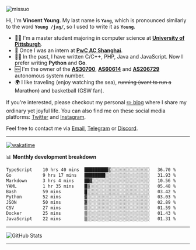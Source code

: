<p align="left"> <img src="https://komarev.com/ghpvc/?username=missuo&label=Profile%20views&color=0e75b6&style=flat" alt="missuo" /> </p>


Hi, I'm **Vincent Young**. My last name is **`Yang`**, which is pronounced similarly to the word **`Young /jʌŋ/`**, so I used to write it as **`Young`**. 

-  👨‍🎓 I'm a master student majoring in computer science at [**University of Pittsburgh**](https://www.pitt.edu).
-  💼 Once I was an intern at **[PwC AC Shanghai](https://www.linkedin.com/company/pwc-ac-shanghai/)**.
-  👨‍💻 In the past, I have written C/C++, PHP, Java and JavaScript. Now I prefer writing **Python** and **Go**.
-  🆕 I'm the owner of the **[AS30700](https://bgp.tools/as/30700)**, **[AS60614](https://bgp.tools/as/60614)** and **[AS206729](https://bgp.tools/as/206729)** autonomous system number.
-  🌍 I like traveling (enjoy watching the sea), ~~running (want to run a Marathon)~~ and basketball (GSW fan).

If you're interested, please checkout my personal [✏️ blog](https://missuo.me/) where I share my ordinary yet joyful life. You can also find me on these social media platforms: [Twitter](https://twitter.com/m1ssuo) and [Instagram](https://www.instagram.com/missuo.me).

Feel free to contact me via <a href="mailto:me@owo.nz">Email</a>, [Telegram](https://t.me/missuo) or [Discord](https://discordapp.com/users/missuo#7448).

-------

[![wakatime](https://wakatime.com/badge/user/c13cd961-40ca-417a-afb6-1f9ea8ac295c.svg)](https://wakatime.com/@missuo)

📊 **Monthly development breakdown**
<!--START_SECTION:waka-->

```txt
TypeScript    10 hrs 40 mins  █████████▒░░░░░░░░░░░░░░░   36.70 %
Go            9 hrs 17 mins   ████████░░░░░░░░░░░░░░░░░   31.93 %
Markdown      3 hrs 4 mins    ██▓░░░░░░░░░░░░░░░░░░░░░░   10.56 %
YAML          1 hr 35 mins    █▒░░░░░░░░░░░░░░░░░░░░░░░   05.48 %
Bash          59 mins         █░░░░░░░░░░░░░░░░░░░░░░░░   03.42 %
Python        52 mins         ▓░░░░░░░░░░░░░░░░░░░░░░░░   03.03 %
JSON          50 mins         ▓░░░░░░░░░░░░░░░░░░░░░░░░   02.89 %
CSV           27 mins         ▒░░░░░░░░░░░░░░░░░░░░░░░░   01.59 %
Docker        25 mins         ▒░░░░░░░░░░░░░░░░░░░░░░░░   01.43 %
JavaScript    22 mins         ▒░░░░░░░░░░░░░░░░░░░░░░░░   01.31 %
```

<!--END_SECTION:waka-->

-------

![GitHub Stats](https://github-readme-stats-opal-alpha-76.vercel.app/api?username=missuo&show_icons=true&theme=transparent)

-------

